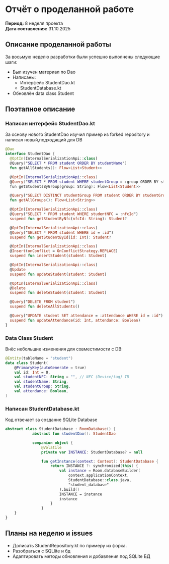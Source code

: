 # Отчёт о проделанной работе
**Период:** 8 неделя проекта  
**Дата составления:** 31.10.2025  

## Описание проделанной работы

За восьмую неделю разработки были успешно выполнены следующие шаги:
- Был изучен материал по Dao
- Написаны:
  - Интерфейс StudentDao.kt
  - StudentDatabase.kt
- Обновлён data class Student
  
## Поэтапное описание

### Написан интерфейс StudentDao.kt
  За основу нового StudentDao изучил пример из forked repository и написал новый,подходящий для DB
  ```kotlin
  @Dao
interface StudentDao {
    @OptIn(InternalSerializationApi::class)
    @Query("SELECT * FROM student ORDER BY studentName")
    fun getAllStudents(): Flow<List<Student>>

    @OptIn(InternalSerializationApi::class)
    @Query("SELECT * FROM student WHERE studentGroup = :group ORDER BY studentName")
    fun getStudentsByGroup(group: String): Flow<List<Student>>

    @Query("SELECT DISTINCT studentGroup FROM student ORDER BY studentGroup")
    fun getAllGroups(): Flow<List<String>>

    @OptIn(InternalSerializationApi::class)
    @Query("SELECT * FROM student WHERE studentNFC = :nfcId")
    suspend fun getStudentByNfc(nfcId: String): Student?

    @OptIn(InternalSerializationApi::class)
    @Query("SELECT * FROM student WHERE id = :id")
    suspend fun getStudentById(id: Int): Student?

    @OptIn(InternalSerializationApi::class)
    @Insert(onConflict = OnConflictStrategy.REPLACE)
    suspend fun insertStudent(student: Student)

    @OptIn(InternalSerializationApi::class)
    @Update
    suspend fun updateStudent(student: Student)

    @OptIn(InternalSerializationApi::class)
    @Delete
    suspend fun deleteStudent(student: Student)

    @Query("DELETE FROM student")
    suspend fun deleteAllStudents()

    @Query("UPDATE student SET attendance = :attendance WHERE id = :id")
    suspend fun updateAttendance(id: Int, attendance: Boolean)
}
```


### Data Class Student
Внёс небольшие изменения для совместимости с DB:
```kotlin
@Entity(tableName = "student")
data class Student(
    @PrimaryKey(autoGenerate = true)
    val id: Int = 0,
    val studentNFC: String = "", // NFC (Device/tag) ID
    val studentName: String,
    val studentGroup: String,
    val attendance: Boolean,
)
```

### Написан StudentDatabase.kt
Код отвечает за создание SQLite Database

```kotlin
abstract class StudentDatabase : RoomDatabase() {
            abstract fun studentDao(): StudentDao

            companion object {
                @Volatile
                private var INSTANCE: StudentDatabase? = null

                fun getInstance(context: Context): StudentDatabase {
                    return INSTANCE ?: synchronized(this) {
                        val instance = Room.databaseBuilder(
                            context.applicationContext,
                            StudentDatabase::class.java,
                            "student_database"
                        ).build()
                        INSTANCE = instance
                        instance
                    }
                }
    }
}
```

## Планы на неделю и issues

- Дописать StudentRepository.kt по примеру из форка.
- Разобраться с SQLlite и бд
- Адаптировать методы обновления и добавления под SQLite БД
